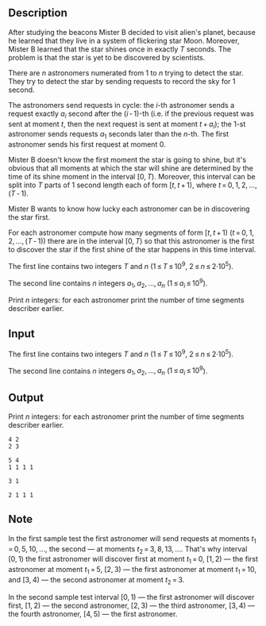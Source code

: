 ## Description

<div><p>After studying the beacons Mister B decided to visit alien's planet, because he learned that they live in a system of flickering star Moon. Moreover, Mister B learned that the star shines once in exactly <span class="tex-span"><i>T</i></span> seconds. The problem is that the star is yet to be discovered by scientists.</p><p>There are <span class="tex-span"><i>n</i></span> astronomers numerated from <span class="tex-span">1</span> to <span class="tex-span"><i>n</i></span> trying to detect the star. They try to detect the star by sending requests to record the sky for <span class="tex-span">1</span> second. </p><p>The astronomers send requests <span class="tex-font-style-bf">in cycle</span>: the <span class="tex-span"><i>i</i></span>-th astronomer sends a request exactly <span class="tex-span"><i>a</i><sub class="lower-index"><i>i</i></sub></span> second after the <span class="tex-span">(<i>i</i> - 1)</span>-th (i.e. if the previous request was sent at moment <span class="tex-span"><i>t</i></span>, then the next request is sent at moment <span class="tex-span"><i>t</i> + <i>a</i><sub class="lower-index"><i>i</i></sub></span>); the <span class="tex-span">1</span>-st astronomer sends requests <span class="tex-span"><i>a</i><sub class="lower-index">1</sub></span> seconds later than the <span class="tex-span"><i>n</i></span>-th. The first astronomer sends his first request at moment <span class="tex-span">0</span>.</p><p>Mister B doesn't know the first moment the star is going to shine, but it's obvious that all moments at which the star will shine are determined by the time of its shine moment in the interval <span class="tex-span">[0, <i>T</i>)</span>. Moreover, this interval can be split into <span class="tex-span"><i>T</i></span> parts of <span class="tex-span">1</span> second length each of form <span class="tex-span">[<i>t</i>, <i>t</i> + 1)</span>, where <span class="tex-span"><i>t</i> = 0, 1, 2, ..., (<i>T</i> - 1)</span>.</p><p>Mister B wants to know how lucky each astronomer can be in discovering the star first.</p><p>For each astronomer compute how many segments of form <span class="tex-span">[<i>t</i>, <i>t</i> + 1)</span> (<span class="tex-span"><i>t</i> = 0, 1, 2, ..., (<i>T</i> - 1)</span>) there are in the interval <span class="tex-span">[0, <i>T</i>)</span> so that this astronomer is the first to discover the star if the first shine of the star happens in this time interval.</p></div><div class="input-specification"><p>The first line contains two integers <span class="tex-span"><i>T</i></span> and <span class="tex-span"><i>n</i></span> (<span class="tex-span">1 ≤ <i>T</i> ≤ 10<sup class="upper-index">9</sup></span>, <span class="tex-span">2 ≤ <i>n</i> ≤ 2·10<sup class="upper-index">5</sup></span>).</p><p>The second line contains <span class="tex-span"><i>n</i></span> integers <span class="tex-span"><i>a</i><sub class="lower-index">1</sub>, <i>a</i><sub class="lower-index">2</sub>, ..., <i>a</i><sub class="lower-index"><i>n</i></sub></span> (<span class="tex-span">1 ≤ <i>a</i><sub class="lower-index"><i>i</i></sub> ≤ 10<sup class="upper-index">9</sup></span>).</p></div><div class="output-specification"><p>Print <span class="tex-span"><i>n</i></span> integers: for each astronomer print the number of time segments describer earlier.</p></div>

## Input

<p>The first line contains two integers <span class="tex-span"><i>T</i></span> and <span class="tex-span"><i>n</i></span> (<span class="tex-span">1 ≤ <i>T</i> ≤ 10<sup class="upper-index">9</sup></span>, <span class="tex-span">2 ≤ <i>n</i> ≤ 2·10<sup class="upper-index">5</sup></span>).</p><p>The second line contains <span class="tex-span"><i>n</i></span> integers <span class="tex-span"><i>a</i><sub class="lower-index">1</sub>, <i>a</i><sub class="lower-index">2</sub>, ..., <i>a</i><sub class="lower-index"><i>n</i></sub></span> (<span class="tex-span">1 ≤ <i>a</i><sub class="lower-index"><i>i</i></sub> ≤ 10<sup class="upper-index">9</sup></span>).</p>

## Output

<p>Print <span class="tex-span"><i>n</i></span> integers: for each astronomer print the number of time segments describer earlier.</p>





```input1
4 2
2 3

```




```input2
5 4
1 1 1 1

```




```output1
3 1 

```




```output2
2 1 1 1 

```



## Note

<p>In the first sample test the first astronomer will send requests at moments <span class="tex-span"><i>t</i><sub class="lower-index">1</sub> = 0, 5, 10, ...</span>, the second — at moments <span class="tex-span"><i>t</i><sub class="lower-index">2</sub> = 3, 8, 13, ...</span>. That's why interval <span class="tex-span">[0, 1)</span> the first astronomer will discover first at moment <span class="tex-span"><i>t</i><sub class="lower-index">1</sub> = 0</span>, <span class="tex-span">[1, 2)</span> — the first astronomer at moment <span class="tex-span"><i>t</i><sub class="lower-index">1</sub> = 5</span>, <span class="tex-span">[2, 3)</span> — the first astronomer at moment <span class="tex-span"><i>t</i><sub class="lower-index">1</sub> = 10</span>, and <span class="tex-span">[3, 4)</span> — the second astronomer at moment <span class="tex-span"><i>t</i><sub class="lower-index">2</sub> = 3</span>.</p><p>In the second sample test interval <span class="tex-span">[0, 1)</span> — the first astronomer will discover first, <span class="tex-span">[1, 2)</span> — the second astronomer, <span class="tex-span">[2, 3)</span> — the third astronomer, <span class="tex-span">[3, 4)</span> — the fourth astronomer, <span class="tex-span">[4, 5)</span> — the first astronomer.</p>
